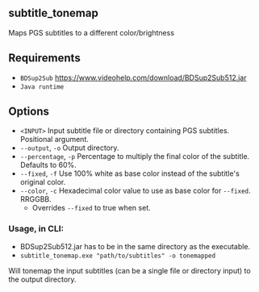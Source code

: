 ## subtitle_tonemap
Maps PGS subtitles to a different color/brightness

## Requirements

* `BDSup2Sub` https://www.videohelp.com/download/BDSup2Sub512.jar
* `Java runtime`

## Options
* `<INPUT>` Input subtitle file or directory containing PGS subtitles. Positional argument.
* `--output`, `-o` Output directory.
* `--percentage`, `-p` Percentage to multiply the final color of the subtitle. Defaults to 60%.
* `--fixed`, `-f` Use 100% white as base color instead of the subtitle's original color.
* `--color`, `-c` Hexadecimal color value to use as base color for `--fixed`. RRGGBB.
    - Overrides `--fixed` to true when set.
### Usage, in CLI:

* BDSup2Sub512.jar has to be in the same directory as the executable.
* `subtitle_tonemap.exe "path/to/subtitles" -o tonemapped`

Will tonemap the input subtitles (can be a single file or directory input) to the output directory.
